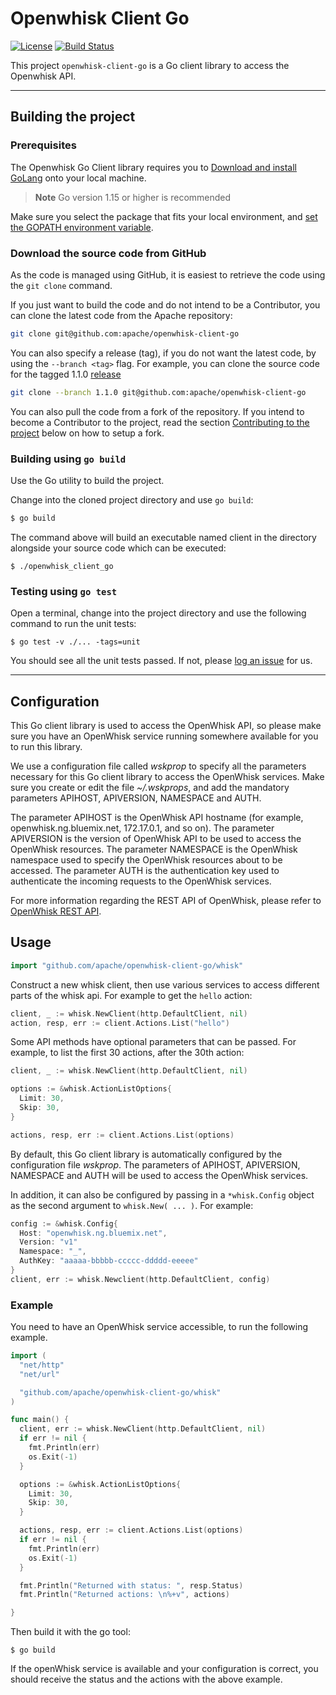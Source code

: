 <!--
#
# Licensed to the Apache Software Foundation (ASF) under one or more
# contributor license agreements.  See the NOTICE file distributed with
# this work for additional information regarding copyright ownership.
# The ASF licenses this file to You under the Apache License, Version 2.0
# (the "License"); you may not use this file except in compliance with
# the License.  You may obtain a copy of the License at
#
#     http://www.apache.org/licenses/LICENSE-2.0
#
# Unless required by applicable law or agreed to in writing, software
# distributed under the License is distributed on an "AS IS" BASIS,
# WITHOUT WARRANTIES OR CONDITIONS OF ANY KIND, either express or implied.
# See the License for the specific language governing permissions and
# limitations under the License.
#
-->

# Openwhisk Client Go
[![License](https://img.shields.io/badge/license-Apache--2.0-blue.svg)](http://www.apache.org/licenses/LICENSE-2.0)
[![Build Status](https://travis-ci.com/apache/openwhisk-client-go.svg?branch=master)](https://travis-ci.com/apache/openwhisk-client-go)

This project `openwhisk-client-go` is a Go client library to access the Openwhisk API.

---

## Building the project

### Prerequisites

The Openwhisk Go Client library requires you to [Download and install GoLang](https://golang.org/dl/) onto your local machine.

> **Note** Go version 1.15 or higher is recommended

Make sure you select the package that fits your local environment, and [set the GOPATH environment variable](https://github.com/golang/go/wiki/SettingGOPATH).

### Download the source code from GitHub

As the code is managed using GitHub, it is easiest to retrieve the code using the `git clone` command.

If you just want to build the code and do not intend to be a Contributor, you can clone the latest code from the Apache repository:

```sh
git clone git@github.com:apache/openwhisk-client-go
```

You can also specify a release (tag), if you do not want the latest code, by using the `--branch <tag>` flag. For example, you can clone the source code for the tagged 1.1.0 [release](https://github.com/apache/openwhisk-client-go/releases)

```sh
git clone --branch 1.1.0 git@github.com:apache/openwhisk-client-go
```

You can also pull the code from a fork of the repository. If you intend to become a Contributor to the project, read the section [Contributing to the project](#contributing-to-the-project) below on how to setup a fork.

### Building using `go build`

Use the Go utility to build the project.

Change into the cloned project directory and use `go build`:

```sh
$ go build
```

The command above will build an executable named client in the directory alongside your source code which can be executed:

```
$ ./openwhisk_client_go
```

### Testing using `go test`

Open a terminal, change into the project directory and use the following command to run the unit tests:

```
$ go test -v ./... -tags=unit
```

You should see all the unit tests passed. If not, please [log an issue](https://github.com/apache/openwhisk-client-go/issues) for us.

---

## Configuration

This Go client library is used to access the OpenWhisk API, so please make sure you have an OpenWhisk service running somewhere
available for you to run this library.

We use a configuration file called _wskprop_ to specify all the parameters necessary for this Go client library to access the OpenWhisk
services. Make sure you create or edit the file _~/.wskprops_, and add the mandatory parameters APIHOST, APIVERSION, NAMESPACE and AUTH.

The parameter APIHOST is the OpenWhisk API hostname (for example, openwhisk.ng.bluemix.net, 172.17.0.1, and so on).
The parameter APIVERSION is the version of OpenWhisk API to be used to access the OpenWhisk resources.
The parameter NAMESPACE is the OpenWhisk namespace used to specify the OpenWhisk resources about to be accessed.
The parameter AUTH is the authentication key used to authenticate the incoming requests to the OpenWhisk services.

For more information regarding the REST API of OpenWhisk, please refer to [OpenWhisk REST API](https://github.com/apache/openwhisk/blob/master/docs/rest_api.md).

## Usage

```go
import "github.com/apache/openwhisk-client-go/whisk"
```

Construct a new whisk client, then use various services to access different parts of the whisk api.  For example to get the `hello` action:

```go
client, _ := whisk.NewClient(http.DefaultClient, nil)
action, resp, err := client.Actions.List("hello")
```

Some API methods have optional parameters that can be passed. For example, to list the first 30 actions, after the 30th action:
```go
client, _ := whisk.NewClient(http.DefaultClient, nil)

options := &whisk.ActionListOptions{
  Limit: 30,
  Skip: 30,
}

actions, resp, err := client.Actions.List(options)
```

By default, this Go client library is automatically configured by the configuration file _wskprop_. The parameters of APIHOST, APIVERSION,
NAMESPACE and AUTH will be used to access the OpenWhisk services.

In addition, it can also be configured by passing in a `*whisk.Config` object as the second argument to `whisk.New( ... )`.  For example:

```go
config := &whisk.Config{
  Host: "openwhisk.ng.bluemix.net",
  Version: "v1"
  Namespace: "_",
  AuthKey: "aaaaa-bbbbb-ccccc-ddddd-eeeee"
}
client, err := whisk.Newclient(http.DefaultClient, config)
```

### Example

You need to have an OpenWhisk service accessible, to run the following example.

```go
import (
  "net/http"
  "net/url"

  "github.com/apache/openwhisk-client-go/whisk"
)

func main() {
  client, err := whisk.NewClient(http.DefaultClient, nil)
  if err != nil {
    fmt.Println(err)
    os.Exit(-1)
  }

  options := &whisk.ActionListOptions{
    Limit: 30,
    Skip: 30,
  }

  actions, resp, err := client.Actions.List(options)
  if err != nil {
    fmt.Println(err)
    os.Exit(-1)
  }

  fmt.Println("Returned with status: ", resp.Status)
  fmt.Println("Returned actions: \n%+v", actions)

}
```

Then build it with the go tool:

```
$ go build
```

If the openWhisk service is available and your configuration is correct, you should receive the status and the actions with the above example.
